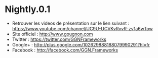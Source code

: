 # Nightly.0.1


- Retrouver les videos de présentation sur le lien suivant : https://www.youtube.com/channel/UC9U-UCVKvRvvR-zv1a6wTow
- Site officiel : http://www.gougnon.com
- Twitter : https://twitter.com/GGNFrameworks
- Google+ : http://plus.google.com/102629888188079990291?hl=fr
- Facebook : http://facebook.com/GGN.Frameworks
